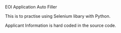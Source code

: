 EOI Application Auto Filler

This is to practise using Selenium libary with Python.

Applicant Information is hard coded in the source code.

